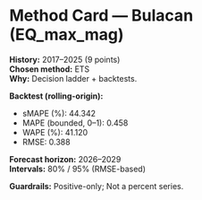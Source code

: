 # Method Card — Bulacan (EQ_max_mag)

**History:** 2017–2025 (9 points)  
**Chosen method:** ETS  
**Why:** Decision ladder + backtests.

**Backtest (rolling-origin):**
- sMAPE (%): 44.342
- MAPE (bounded, 0–1): 0.458
- WAPE (%): 41.120
- RMSE: 0.388

**Forecast horizon:** 2026–2029  
**Intervals:** 80% / 95% (RMSE-based)

**Guardrails:** Positive-only; Not a percent series.
